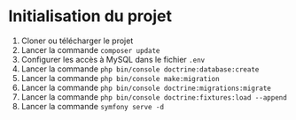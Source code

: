 # Initialisation du projet

1) Cloner ou télécharger le projet
2) Lancer la commande `composer update`
3) Configurer les accès à MySQL dans le fichier `.env`
4) Lancer la commande `php bin/console doctrine:database:create`
5) Lancer la commande `php bin/console make:migration`
6) Lancer la commande `php bin/console doctrine:migrations:migrate`
7) Lancer la commande `php bin/console doctrine:fixtures:load --append`
8) Lancer la commande `symfony serve -d`
